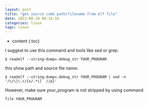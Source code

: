```yaml
---
layout: post
title: "get source code path/filename from elf file"
date: 2022-08-29 09:14:19
categories: linux
tags: linux
---
```


* content
{:toc}

I suggest to use this command and tools like sed or grep.
``` shell
$ readelf --string-dump=.debug_str YOUR_PROGRAM
```

this show path and source file name:
``` shell
$ readelf --string-dump=.debug_str YOUR_PROGRAM | sed -n '/\/\|\.c/{s/.*\]  //p}'
```

However, make sure your_program is not stripped by using command
``` shell
file YOUR_PROGRAM
```